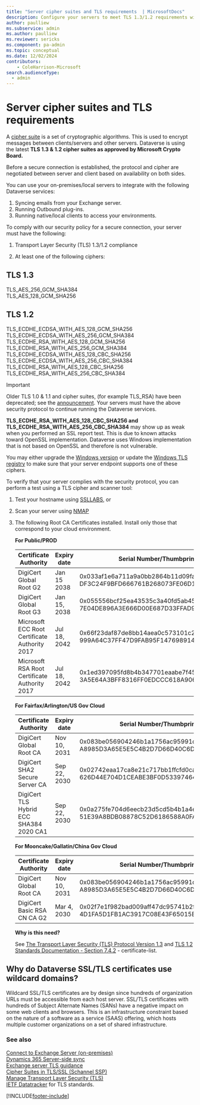 ```yaml
---
title: "Server cipher suites and TLS requirements  | MicrosoftDocs"
description: Configure your servers to meet TLS 1.3/1.2 requirements with the latest cipher suites to use Dataverse services securely.
author: paulliew
ms.subservice: admin
ms.author: paulliew
ms.reviewer: sericks
ms.component: pa-admin
ms.topic: conceptual
ms.date: 12/02/2024
contributors:
    - ColeHarrison-Microsoft 
search.audienceType: 
  - admin
---
```

# Server cipher suites and TLS requirements

A [cipher suite](/windows/win32/secauthn/cipher-suites-in-schannel) is a set of cryptographic algorithms. This is used to encrypt messages between clients/servers and other servers. Dataverse is using the latest **TLS 1.3 & 1.2 cipher suites as approved by Microsoft Crypto Board.** 

Before a secure connection is established, the protocol and cipher are negotiated between server and client based on availability on both sides. 

You can use your on-premises/local servers to integrate with the following Dataverse services:
1. Syncing emails from your Exchange server.
2. Running Outbound plug-ins.
3. Running native/local clients to access your environments.

To comply with our security policy for a secure connection, your server must have the following: 

1. Transport Layer Security (TLS) 1.3/1.2 compliance

2. At least one of the following ciphers: 
## TLS 1.3
   TLS_AES_256_GCM_SHA384 <br />
   TLS_AES_128_GCM_SHA256

## TLS 1.2 
   TLS_ECDHE_ECDSA_WITH_AES_128_GCM_SHA256 <br />
   TLS_ECDHE_ECDSA_WITH_AES_256_GCM_SHA384 <br />
   TLS_ECDHE_RSA_WITH_AES_128_GCM_SHA256 <br />
   TLS_ECDHE_RSA_WITH_AES_256_GCM_SHA384 <br />
   TLS_ECDHE_ECDSA_WITH_AES_128_CBC_SHA256 <br />
   TLS_ECDHE_ECDSA_WITH_AES_256_CBC_SHA384 <br />
   TLS_ECDHE_RSA_WITH_AES_128_CBC_SHA256 <br />
   TLS_ECDHE_RSA_WITH_AES_256_CBC_SHA384

   > [!IMPORTANT]
   > Older TLS 1.0 & 1.1 and cipher suites, (for example TLS_RSA) have been deprecated; see the [announcement](../important-changes-coming.md#tls-rsa-cipher-suites-are-deprecated).
   > Your servers must have the above security protocol to continue running the Dataverse services.
   > 
   > **TLS_ECDHE_RSA_WITH_AES_128_CBC_SHA256 and TLS_ECDHE_RSA_WITH_AES_256_CBC_SHA384** may show up as weak when you performed an SSL report test. This is due to known attacks toward OpenSSL implementation. Dataverse uses Windows implementation that is not based on OpenSSL and therefore is not vulnerable. 

   You may either upgrade the [Windows version](/windows/win32/secauthn/cipher-suites-in-schannel) or update the [Windows TLS registry](/windows-server/security/tls/tls-registry-settings) to make sure that your server endpoint supports one of these ciphers.

   To verify that your server complies with the security protocol, you can perform a test using a TLS cipher and scanner tool:
   1. Test your hostname using [SSLLABS](https://www.ssllabs.com/ssltest/analyze.html), or
   2. Scan your server using [NMAP](https://nmap.org/)

4. The following Root CA Certificates installed. Install only those that correspond to your cloud environment.

   **For Public/PROD**

   |Certificate Authority  |Expiry date  |Serial Number/Thumbprint  |Download  |
   |---------|---------|---------|---------|
   |DigiCert Global Root G2     | Jan 15 2038        | 0x033af1e6a711a9a0bb2864b11d09fae5<br />DF3C24F9BFD666761B268073FE06D1CC8D4F82A4  |  [PEM](https://crt.sh/?d=8656329)       |
   |DigiCert Global Root G3     |  Jan 15, 2038       |  0x055556bcf25ea43535c3a40fd5ab4572<br />7E04DE896A3E666D00E687D33FFAD93BE83D349E    | [PEM](https://crt.sh/?d=8568700)        |
   |Microsoft ECC Root Certificate Authority 2017     | Jul 18, 2042        | 0x66f23daf87de8bb14aea0c573101c2ec<br />999A64C37FF47D9FAB95F14769891460EEC4C3C5     | [PEM](https://crt.sh/?d=2565145421)   |
   |Microsoft RSA Root Certificate Authority 2017   |  Jul 18, 2042       | 0x1ed397095fd8b4b347701eaabe7f45b3<br />3A5E64A3BFF8316FF0EDCCC618A906E4EAE4D74     | [PEM](https://crt.sh/?d=2565151295)     |


   **For Fairfax/Arlington/US Gov Cloud**

   |Certificate Authority  |Expiry date  |Serial Number/Thumbprint  |Download  |
   |---------|---------|---------|---------|
   |DigiCert Global Root CA     | Nov 10, 2031      | 0x083be056904246b1a1756ac95991c74a<br />A8985D3A65E5E5C4B2D7D66D40C6DD2FB19C5436  |  [PEM](https://crt.sh/?d=853428)   |
   |DigiCert SHA2 Secure Server CA     |  Sep 22, 2030       |  0x02742eaa17ca8e21c717bb1ffcfd0ca0<br />626D44E704D1CEABE3BF0D53397464AC8080142C  | [PEM](https://crt.sh/?d=3422153451)   |
   |DigiCert TLS Hybrid ECC SHA384 2020 CA1    | Sep 22, 2030        | 0x0a275fe704d6eecb23d5cd5b4b1a4e04<br />51E39A8BDB08878C52D6186588A0FA266A69CF28 | [PEM](https://crt.sh/?d=3422153452)   |

   **For Mooncake/Gallatin/China Gov Cloud**

   |Certificate Authority  |Expiry date  |Serial Number/Thumbprint  |Download  |
   |---------|---------|---------|---------|
   |DigiCert Global Root CA     | Nov 10, 2031  | 0x083be056904246b1a1756ac95991c74a<br />A8985D3A65E5E5C4B2D7D66D40C6DD2FB19C5436 |  [PEM](https://crt.sh/?d=853428)   |
   |DigiCert Basic RSA CN CA G2     |  Mar 4, 2030       |  0x02f7e1f982bad009aff47dc95741b2f6<br />4D1FA5D1FB1AC3917C08E43F65015E6AEA571179  | [PEM](https://crt.sh/?d=2545289014)   |

   **Why is this need?**

   See [The Transport Layer Security (TLS) Protocol Version 1.3](https://datatracker.ietf.org/doc/draft-ietf-tls-rfc8446bis/) and
    [TLS 1.2 Standards Documentation - Section 7.4.2](https://datatracker.ietf.org/doc/html/rfc5246#section-7.4.2) - certificate-list.

## Why do Dataverse SSL/TLS certificates use wildcard domains?

Wildcard SSL/TLS certificates are by design since hundreds of organization URLs must be accessible from each host server. SSL/TLS certificates with hundreds of Subject Alternate Names (SANs) have a negative impact on some web clients and browsers. This is an infrastructure constraint based on the nature of a software as a service (SAAS) offering, which hosts multiple customer organizations on a set of shared infrastructure.

### See also
[Connect to Exchange Server (on-premises)](connect-exchange-server-on-premises.md) <br />
[Dynamics 365 Server-side sync](/powerapps/developer/common-data-service/server-side-synchronization-entities)  <br />
[Exchange server TLS guidance](https://techcommunity.microsoft.com/t5/exchange-team-blog/exchange-server-tls-guidance-part-1-getting-ready-for-tls-1-2/ba-p/607649) <br />
[Cipher Suites in TLS/SSL (Schannel SSP)](/windows/win32/secauthn/cipher-suites-in-schannel)  <br />
[Manage Transport Layer Security (TLS)](/windows-server/security/tls/manage-tls)  <br />
[IETF Datatracker](https://datatracker.ietf.org/) for TLS standards. <br />

[!INCLUDE[footer-include](../includes/footer-banner.md)]
